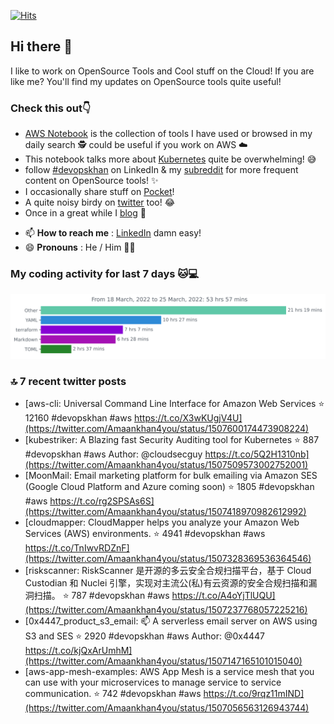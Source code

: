 [![Hits](https://hits.seeyoufarm.com/api/count/incr/badge.svg?url=https%3A%2F%2Fgithub.com%2Fakhan4u%2Fhit-counter&count_bg=%2379C83D&title_bg=%23555555&icon=&icon_color=%23E7E7E7&title=visits&edge_flat=false)](https://hits.seeyoufarm.com)

## Hi there 👋

I like to work on OpenSource Tools and Cool stuff on the Cloud! If you are like me? You'll find my updates on OpenSource tools quite useful!

### Check this out👇

* [AWS Notebook](https://histre.com/public/notebooks/dnllyanu/aws/) is the collection of tools I have used or browsed in my daily search 🕵️ could be useful if you work on AWS ☁️
* This notebook talks more about [Kubernetes](https://histre.com/public/notebooks/6uxdvo3y/kubernetes/) quite be overwhelming! 😅
* follow [#devopskhan](https://www.linkedin.com/feed/hashtag/devopskhan/) on LinkedIn & my [subreddit](https://www.reddit.com/r/devopskhan/) for more frequent content on OpenSource tools! ✨
* I occasionally share stuff on [Pocket](https://getpocket.com/@ej6g8d1dp2829A16a9Tf5d4T6bAMp3d8791rejDe86yem3bm4e14ex4fT4dluk29)!
* A quite noisy birdy on [twitter](https://twitter.com/Amaankhan4you) too! 😂
* Once in a great while I [blog](https://linuxparrot.com/) 😬


- 📫 **How to reach me** : [LinkedIn](https://www.linkedin.com/in/amaan-khan-linux-ninja) damn easy!
- 😄 **Pronouns** : He / Him 🤷‍♂️

### My coding activity for last 7 days 🐱💻

<img src="https://github.com/akhan4u/akhan4u/blob/main/images/stat.svg" alt="Amaan's Wakatime Activity!"/>

### 🔝 7 recent twitter posts
<!-- DEVDOJO:START -->
- [aws-cli: Universal Command Line Interface for Amazon Web Services
⭐️ 12160
#devopskhan #aws
https://t.co/X3wKUgjV4U](https://twitter.com/Amaankhan4you/status/1507600174473908224)
- [kubestriker: A Blazing fast Security Auditing tool for Kubernetes
⭐️ 887
#devopskhan #aws
Author: @cloudsecguy
https://t.co/5Q2H1310nb](https://twitter.com/Amaankhan4you/status/1507509573002752001)
- [MoonMail: Email marketing platform for bulk emailing via Amazon SES &lpar;Google Cloud Platform and Azure coming soon&rpar;
⭐️ 1805
#devopskhan #aws
https://t.co/rg2SPSAs6S](https://twitter.com/Amaankhan4you/status/1507418970982612992)
- [cloudmapper:  CloudMapper helps you analyze your Amazon Web Services &lpar;AWS&rpar; environments.
⭐️ 4941
#devopskhan #aws
https://t.co/TnIwvRDZnF](https://twitter.com/Amaankhan4you/status/1507328369536364546)
- [riskscanner: RiskScanner 是开源的多云安全合规扫描平台，基于 Cloud Custodian 和 Nuclei 引擎，实现对主流公&lpar;私&rpar;有云资源的安全合规扫描和漏洞扫描。
⭐️ 787
#devopskhan #aws
https://t.co/A4oYjTlUQU](https://twitter.com/Amaankhan4you/status/1507237768057225216)
- [0x4447_product_s3_email: 📫 A serverless email server on AWS using S3 and SES
⭐️ 2920
#devopskhan #aws
Author: @0x4447
https://t.co/kjQxArUmhM](https://twitter.com/Amaankhan4you/status/1507147165101015040)
- [aws-app-mesh-examples: AWS App Mesh is a service mesh that you can use with your microservices to manage service to service communication.
⭐️ 742
#devopskhan #aws
https://t.co/9rqz11mIND](https://twitter.com/Amaankhan4you/status/1507056563126943744)
<!-- DEVDOJO:END -->

<!-- ![Amaan's GitHub stats](https://github-readme-stats.vercel.app/api?username=akhan4u&count_private=true&show_icons=true&hide=contribs) -->
